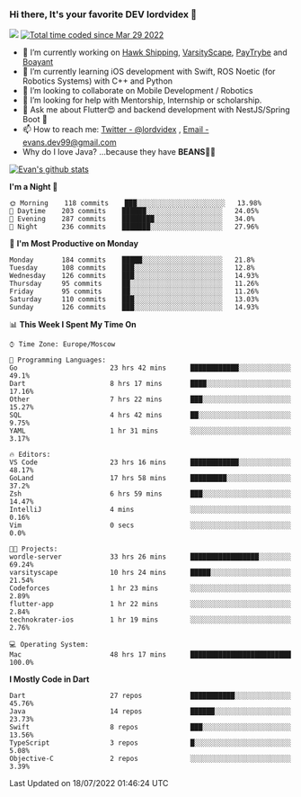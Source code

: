 ### Hi there, It's your favorite DEV lordvidex 👋
<img src="https://komarev.com/ghpvc/?username=lordvidex&label=Views&color=blue&style=plastic" /> <a href="https://wakatime.com/@0e56db35-d16b-410a-acc0-4085055304bf"><img src="https://wakatime.com/badge/user/0e56db35-d16b-410a-acc0-4085055304bf.svg" alt="Total time coded since Mar 29 2022" /></a>
<!--
**lordvidex/lordvidex** is a ✨ _special_ ✨ repository because its `README.md` (this file) appears on your GitHub profile.
Here are some ideas to get you started:
-->

- 🔭 I’m currently working on [Hawk Shipping](https://hawkshipping.com), [VarsityScape](https://varsityscape.com), [PayTrybe](https://www.paytrybe.com) and [Boayant](https://www.github.com/boayant-dev)
- 🌱 I’m currently learning iOS development with Swift, ROS Noetic (for Robotics Systems) with C++ and Python
- 👯 I’m looking to collaborate on Mobile Development / Robotics
- 🤔 I’m looking for help with Mentorship, Internship or scholarship.
- 💬 Ask me about Flutter😍 and backend development with NestJS/Spring Boot 🔮
- 📫 How to reach me: [Twitter - @lordvidex](https://twitter.com/lordvidex) , [Email - evans.dev99@gmail.com](mailto:evans.dev99@gmail.com?body=Hello%20Evans,)
- Why do I love Java? ...because they have **BEANS**🤤😋

<div>
<!-- <a href="https://github.com/lordvidex">
  <img src="https://github-readme-stats.vercel.app/api/top-langs/?username=lordvidex&theme=light" />
</a>    -->
<!-- [![Top Langs](https://github-readme-stats.vercel.app/api/top-langs/?username=lordvidex)](https://github.com/lordvidex/)  -->

<a href="https://github.com/lordvidex">
 <img src="https://github-readme-stats.vercel.app/api?username=lordvidex&show_icons=true&theme=light&line_height=27" alt="Evan's github stats"/>
</a>
</div>


<!--
  <a href="https://github.com/iampawan/FlutterExampleApps">
    <img align="center" src="https://github-readme-stats.vercel.app/api/pin/?username=iampawan&repo=FlutterExampleApps&theme=light" />

  </a>
  <a href="https://github.com/iampawan/VelocityX">
   <img align="center" src="https://github-readme-stats.vercel.app/api/pin/?username=iampawan&repo=VelocityX&theme=light" />
  </a>
-->
<!--START_SECTION:waka-->
**I'm a Night 🦉** 

```text
🌞 Morning    118 commits    ███░░░░░░░░░░░░░░░░░░░░░░   13.98% 
🌆 Daytime    203 commits    ██████░░░░░░░░░░░░░░░░░░░   24.05% 
🌃 Evening    287 commits    ████████░░░░░░░░░░░░░░░░░   34.0% 
🌙 Night      236 commits    ███████░░░░░░░░░░░░░░░░░░   27.96%

```
📅 **I'm Most Productive on Monday** 

```text
Monday       184 commits    █████░░░░░░░░░░░░░░░░░░░░   21.8% 
Tuesday      108 commits    ███░░░░░░░░░░░░░░░░░░░░░░   12.8% 
Wednesday    126 commits    ███░░░░░░░░░░░░░░░░░░░░░░   14.93% 
Thursday     95 commits     ██░░░░░░░░░░░░░░░░░░░░░░░   11.26% 
Friday       95 commits     ██░░░░░░░░░░░░░░░░░░░░░░░   11.26% 
Saturday     110 commits    ███░░░░░░░░░░░░░░░░░░░░░░   13.03% 
Sunday       126 commits    ███░░░░░░░░░░░░░░░░░░░░░░   14.93%

```


📊 **This Week I Spent My Time On** 

```text
⌚︎ Time Zone: Europe/Moscow

💬 Programming Languages: 
Go                       23 hrs 42 mins      ████████████░░░░░░░░░░░░░   49.1% 
Dart                     8 hrs 17 mins       ████░░░░░░░░░░░░░░░░░░░░░   17.16% 
Other                    7 hrs 22 mins       ███░░░░░░░░░░░░░░░░░░░░░░   15.27% 
SQL                      4 hrs 42 mins       ██░░░░░░░░░░░░░░░░░░░░░░░   9.75% 
YAML                     1 hr 31 mins        ░░░░░░░░░░░░░░░░░░░░░░░░░   3.17%

🔥 Editors: 
VS Code                  23 hrs 16 mins      ████████████░░░░░░░░░░░░░   48.17% 
GoLand                   17 hrs 58 mins      █████████░░░░░░░░░░░░░░░░   37.2% 
Zsh                      6 hrs 59 mins       ███░░░░░░░░░░░░░░░░░░░░░░   14.47% 
IntelliJ                 4 mins              ░░░░░░░░░░░░░░░░░░░░░░░░░   0.16% 
Vim                      0 secs              ░░░░░░░░░░░░░░░░░░░░░░░░░   0.0%

🐱‍💻 Projects: 
wordle-server            33 hrs 26 mins      █████████████████░░░░░░░░   69.24% 
varsityscape             10 hrs 24 mins      █████░░░░░░░░░░░░░░░░░░░░   21.54% 
Codeforces               1 hr 23 mins        ░░░░░░░░░░░░░░░░░░░░░░░░░   2.89% 
flutter-app              1 hr 22 mins        ░░░░░░░░░░░░░░░░░░░░░░░░░   2.84% 
technokrater-ios         1 hr 19 mins        ░░░░░░░░░░░░░░░░░░░░░░░░░   2.76%

💻 Operating System: 
Mac                      48 hrs 17 mins      █████████████████████████   100.0%

```

**I Mostly Code in Dart** 

```text
Dart                     27 repos            ███████████░░░░░░░░░░░░░░   45.76% 
Java                     14 repos            ██████░░░░░░░░░░░░░░░░░░░   23.73% 
Swift                    8 repos             ███░░░░░░░░░░░░░░░░░░░░░░   13.56% 
TypeScript               3 repos             █░░░░░░░░░░░░░░░░░░░░░░░░   5.08% 
Objective-C              2 repos             ░░░░░░░░░░░░░░░░░░░░░░░░░   3.39%

```



 Last Updated on 18/07/2022 01:46:24 UTC
<!--END_SECTION:waka-->
